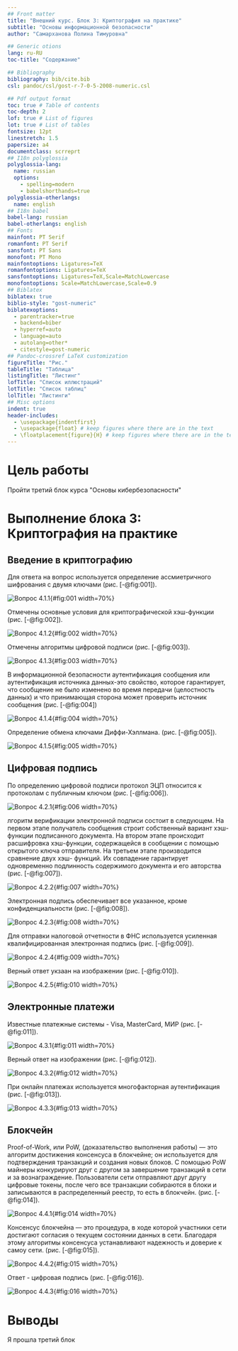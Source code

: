 ```yaml
---
## Front matter
title: "Внешний курс. Блок 3: Криптография на практике"
subtitle: "Основы информационной безопасности"
author: "Самарханова Полина Тимуровна"

## Generic otions
lang: ru-RU
toc-title: "Содержание"

## Bibliography
bibliography: bib/cite.bib
csl: pandoc/csl/gost-r-7-0-5-2008-numeric.csl

## Pdf output format
toc: true # Table of contents
toc-depth: 2
lof: true # List of figures
lot: true # List of tables
fontsize: 12pt
linestretch: 1.5
papersize: a4
documentclass: scrreprt
## I18n polyglossia
polyglossia-lang:
  name: russian
  options:
	- spelling=modern
	- babelshorthands=true
polyglossia-otherlangs:
  name: english
## I18n babel
babel-lang: russian
babel-otherlangs: english
## Fonts
mainfont: PT Serif
romanfont: PT Serif
sansfont: PT Sans
monofont: PT Mono
mainfontoptions: Ligatures=TeX
romanfontoptions: Ligatures=TeX
sansfontoptions: Ligatures=TeX,Scale=MatchLowercase
monofontoptions: Scale=MatchLowercase,Scale=0.9
## Biblatex
biblatex: true
biblio-style: "gost-numeric"
biblatexoptions:
  - parentracker=true
  - backend=biber
  - hyperref=auto
  - language=auto
  - autolang=other*
  - citestyle=gost-numeric
## Pandoc-crossref LaTeX customization
figureTitle: "Рис."
tableTitle: "Таблица"
listingTitle: "Листинг"
lofTitle: "Список иллюстраций"
lotTitle: "Список таблиц"
lolTitle: "Листинги"
## Misc options
indent: true
header-includes:
  - \usepackage{indentfirst}
  - \usepackage{float} # keep figures where there are in the text
  - \floatplacement{figure}{H} # keep figures where there are in the text
---
```


# Цель работы

Пройти третий блок курса "Основы кибербезопасности"

# Выполнение блока 3: Криптография на практике

## Введение в криптографию
 
Для ответа на вопрос используется определение ассмиетричного шифрования с двумя ключами (рис. [-@fig:001]).

![Вопрос 4.1.1](image/1.PNG){#fig:001 width=70%}

Отмечены основные условия для криптографической хэш-функции (рис. [-@fig:002]).

![Вопрос 4.1.2](image/2.PNG){#fig:002 width=70%}

Отмечены алгоритмы цифровой подписи (рис. [-@fig:003]).

![Вопрос 4.1.3](image/3.PNG){#fig:003 width=70%}

В информационной безопасности аутентификация сообщения или аутентификация источника данных-это свойство, которое гарантирует, что сообщение не было изменено во время передачи (целостность данных) и что принимающая сторона может проверить источник сообщения (рис. [-@fig:004])

![Вопрос 4.1.4](image/4.PNG){#fig:004 width=70%}

Определение обмена ключами Диффи-Хэллмана. (рис. [-@fig:005]).

![Вопрос 4.1.5](image/5.PNG){#fig:005 width=70%}

## Цифровая подпись

По определению цифровой подписи протокол ЭЦП относится к протоколам с публичным ключом (рис. [-@fig:006]).

![Вопрос 4.2.1](image/6.PNG){#fig:006 width=70%}

лгоритм верификации электронной подписи состоит в следующем. На первом этапе получатель сообщения строит собственный вариант хэш-функции подписанного документа. На втором этапе происходит расшифровка хэш-функции, содержащейся в сообщении с помощью открытого ключа отправителя. На третьем этапе производится сравнение двух хэш- функций. Их совпадение гарантирует одновременно подлинность содержимого документа и его авторства (рис. [-@fig:007]).

![Вопрос 4.2.2](image/7.PNG){#fig:007 width=70%}

Электронная подпись обеспечивает все указанное, кроме конфиденциальности (рис. [-@fig:008]).

![Вопрос 4.2.3](image/8.PNG){#fig:008 width=70%}

Для отправки налоговой отчетности в ФНС используется усиленная квалифицированная электронная подпись (рис. [-@fig:009]).

![Вопрос 4.2.4](image/9.PNG){#fig:009 width=70%}

Верный ответ укзаан на изображении (рис. [-@fig:010]).

![Вопрос 4.2.5](image/10.PNG){#fig:010 width=70%}

## Электронные платежи

Известные платежные системы - Visa, MasterCard, МИР (рис. [-@fig:011]).

![Вопрос 4.3.1](image/11.PNG){#fig:011 width=70%}

Верный ответ на изображении (рис. [-@fig:012]).

![Вопрос 4.3.2](image/12.PNG){#fig:012 width=70%}

При онлайн платежах используется многофакторная аутентификация (рис. [-@fig:013]).

![Вопрос 4.3.3](image/13.PNG){#fig:013 width=70%}

## Блокчейн

Proof-of-Work, или PoW, (доказательство выполнения работы) — это алгоритм достижения консенсуса в блокчейне; он используется для подтверждения транзакций и создания новых блоков. С помощью PoW майнеры конкурируют друг с другом за завершение транзакций в сети и за вознаграждение.
Пользователи сети отправляют друг другу цифровые токены, после чего все транзакции собираются в блоки и записываются в распределенный реестр, то есть в блокчейн.  (рис. [-@fig:014]).

![Вопрос 4.4.1](image/14.PNG){#fig:014 width=70%}

Консенсус блокчейна — это процедура, в ходе которой участники сети достигают согласия о текущем состоянии данных в сети. Благодаря этому алгоритмы консенсуса устанавливают надежность и доверие к самоу сети. (рис. [-@fig:015]).

![Вопрос 4.4.2](image/15.PNG){#fig:015 width=70%}

Ответ - цифровая подпись (рис. [-@fig:016]).

![Вопрос 4.4.3](image/16.PNG){#fig:016 width=70%}

# Выводы

Я прошла третий блок
